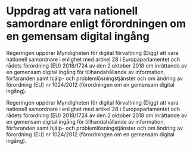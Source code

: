 # Uppdrag att vara nationell samordnare enligt förordningen om en gemensam digital ingång

Regeringen uppdrar Myndigheten för digital förvaltning (Digg) att vara nationell samordnare i enlighet med artikel 28 i Europaparlamentet och rådets förordning (EU) 2018/1724 av den 2 oktober 2018 om inrättande av en gemensam digital ingång för tillhandahållande av information, förfaranden samt hjälp- och problemlösningstjänster och om ändring av förordning (EU) nr 1024/2012 (förordningen om en gemensam digital ingång).

Regeringen uppdrar Myndigheten för digital förvaltning (Digg) att vara nationell samordnare i enlighet med artikel 28 i Europaparlamentet och rådets förordning (EU) 2018/1724 av den 2 oktober 2018 om inrättande av en gemensam digital ingång för tillhandahållande av information, förfaranden samt hjälp- och problemlösningstjänster och om ändring av förordning (EU) nr 1024/2012 (förordningen om en gemensam digital ingång).

